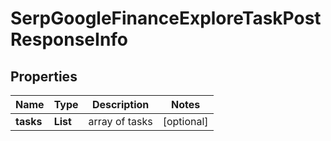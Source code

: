 # SerpGoogleFinanceExploreTaskPostResponseInfo


## Properties

| Name | Type | Description | Notes |
|------------ | ------------- | ------------- | -------------|
**tasks** | **List<SerpGoogleFinanceExploreTaskPostTaskInfo>** | array of tasks |[optional]|
